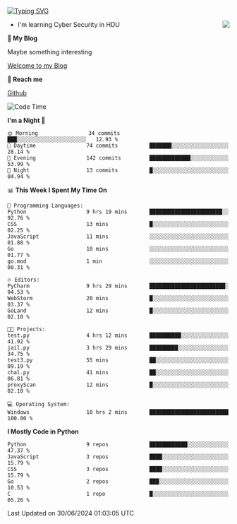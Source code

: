 [![Typing SVG](https://readme-typing-svg.herokuapp.com?font=Fira+Code&pause=1000&random=false&width=450&height=60&lines=Hello+%F0%9F%91%8B%F0%9F%8F%BB;I'm+JBNRZ)](https://git.io/typing-svg)

<a href="#">
  <img align="right" src="https://github-readme-stats.vercel.app/api?username=JBNRZ&show_icons=true&bg_color=15,f2f7fd,E0EAFC" />
</a>

- I'm learning Cyber Security in HDU

 **🌱 My Blog**

Maybe something interesting

[Welcome to my Blog](https://jbnrz.com.cn/)

 **💬 Reach me** 

[Github](https://github.com/JBNRZ)


<!--START_SECTION:waka-->
![Code Time](http://img.shields.io/badge/Code%20Time-566%20hrs%203%20mins-blue)

**I'm a Night 🦉** 

```text
🌞 Morning                34 commits          ███░░░░░░░░░░░░░░░░░░░░░░   12.93 % 
🌆 Daytime                74 commits          ███████░░░░░░░░░░░░░░░░░░   28.14 % 
🌃 Evening                142 commits         █████████████░░░░░░░░░░░░   53.99 % 
🌙 Night                  13 commits          █░░░░░░░░░░░░░░░░░░░░░░░░   04.94 % 
```


📊 **This Week I Spent My Time On** 

```text
💬 Programming Languages: 
Python                   9 hrs 19 mins       ███████████████████████░░   92.76 % 
CSS                      13 mins             █░░░░░░░░░░░░░░░░░░░░░░░░   02.25 % 
JavaScript               11 mins             ░░░░░░░░░░░░░░░░░░░░░░░░░   01.88 % 
Go                       10 mins             ░░░░░░░░░░░░░░░░░░░░░░░░░   01.77 % 
go.mod                   1 min               ░░░░░░░░░░░░░░░░░░░░░░░░░   00.31 % 

🔥 Editors: 
PyCharm                  9 hrs 29 mins       ████████████████████████░   94.53 % 
WebStorm                 20 mins             █░░░░░░░░░░░░░░░░░░░░░░░░   03.37 % 
GoLand                   12 mins             █░░░░░░░░░░░░░░░░░░░░░░░░   02.10 % 

🐱‍💻 Projects: 
test.py                  4 hrs 12 mins       ██████████░░░░░░░░░░░░░░░   41.92 % 
jail.py                  3 hrs 29 mins       █████████░░░░░░░░░░░░░░░░   34.75 % 
test3.py                 55 mins             ██░░░░░░░░░░░░░░░░░░░░░░░   09.19 % 
chal.py                  41 mins             ██░░░░░░░░░░░░░░░░░░░░░░░   06.81 % 
proxyScan                12 mins             █░░░░░░░░░░░░░░░░░░░░░░░░   02.10 % 

💻 Operating System: 
Windows                  10 hrs 2 mins       █████████████████████████   100.00 % 
```

**I Mostly Code in Python** 

```text
Python                   9 repos             ████████████░░░░░░░░░░░░░   47.37 % 
JavaScript               3 repos             ████░░░░░░░░░░░░░░░░░░░░░   15.79 % 
CSS                      3 repos             ████░░░░░░░░░░░░░░░░░░░░░   15.79 % 
Go                       2 repos             ███░░░░░░░░░░░░░░░░░░░░░░   10.53 % 
C                        1 repo              █░░░░░░░░░░░░░░░░░░░░░░░░   05.26 % 
```




 Last Updated on 30/06/2024 01:03:05 UTC
<!--END_SECTION:waka-->
